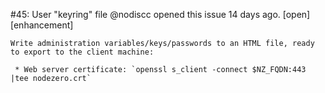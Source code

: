 #45: User "keyring" file
@nodiscc opened this issue 14 days ago.  [open] 
[enhancement]

    Write administration variables/keys/passwords to an HTML file, ready to export to the client machine:
    
     * Web server certificate: `openssl s_client -connect $NZ_FQDN:443 |tee nodezero.crt`


